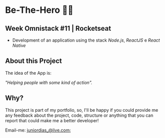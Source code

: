 # Be-The-Hero 🦸‍♂️

## Week Omnistack #11 | Rocketseat
 - Development of an application using the stack *Node.js*, *ReactJS* e *React Native*
 
## About this Project

The idea of the App is:

_"Helping people with some kind of action"._

## Why?
This project is part of my portfolio, so, I'll be happy if you could provide me any feedback about the project, code, structure or anything that you can report that could make me a better developer!

Email-me: juniordias_@live.com;
